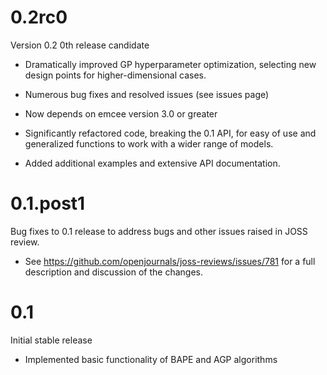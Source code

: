 0.2rc0
======

Version 0.2 0th release candidate

* Dramatically improved GP hyperparameter optimization, selecting new design points for higher-dimensional cases.

* Numerous bug fixes and resolved issues (see issues page)

* Now depends on emcee version 3.0 or greater

* Significantly refactored code, breaking the 0.1 API, for easy of use and generalized functions to work with a wider range of models.

* Added additional examples and extensive API documentation.

0.1.post1
=========

Bug fixes to 0.1 release to address bugs and other issues raised in JOSS review.

* See https://github.com/openjournals/joss-reviews/issues/781 for a full description and discussion of the changes.

0.1
===

Initial stable release

* Implemented basic functionality of BAPE and AGP algorithms
